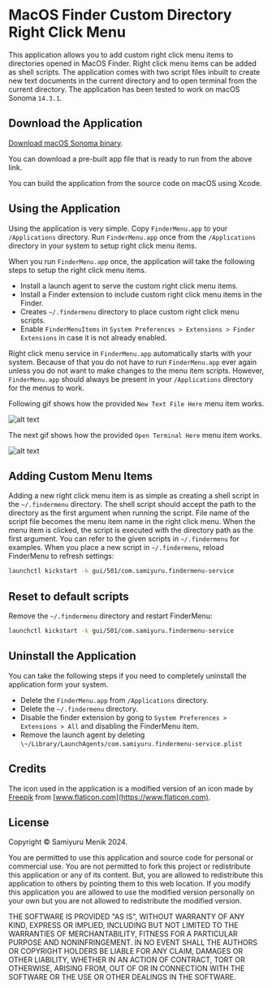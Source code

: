 # MacOS Finder Custom Directory Right Click Menu

This application allows you to add custom right click menu items to directories opened in MacOS Finder.
Right click menu items can be added as shell scripts.
The application comes with two script files inbuilt to create new text documents in the current directory and to open terminal from the current directory.
The application has been tested to work on macOS Sonoma `14.3.1`.

## Download the Application

[Download macOS Sonoma binary](https://github.com/mchampanis/custom-finder-right-click-menu/releases).

You can download a pre-built app file that is ready to run from the above link.

You can build the application from the source code on macOS using Xcode.


## Using the Application

Using the application is very simple.
Copy `FinderMenu.app` to your `/Applications` directory.
Run `FinderMenu.app` once from the `/Applications` directory in your system to setup right click menu items.

When you run `FinderMenu.app` once, the application will take the following steps to setup the right click menu items.

* Install a launch agent to serve the custom right click menu items.
* Install a Finder extension to include custom right click menu items in the Finder.
* Creates `~/.findermenu` directory to place custom right click menu scripts.
* Enable `FinderMenuItems` in `System Preferences > Extensions > Finder Extensions` in case it is not already enabled.

Right click menu service in `FinderMenu.app` automatically starts with your system.
Because of that you do not have to run `FinderMenu.app` ever again unless you do not want to make changes to the menu item scripts.
However, `FinderMenu.app` should always be present in your `/Applications` directory for the menus to work.

Following gif shows how the provided `New Text File Here` menu item works.

![alt text](Media/finder-right-click-new-text.gif "New text File Here")

The next gif shows how the provided `Open Terminal Here` menu item works.

![alt text](Media/finder-right-click-open-terminal.gif "Open Terminal Here")

## Adding Custom Menu Items

Adding a new right click menu item is as simple as creating a shell script in the `~/.findermenu` directory.
The shell script should accept the path to the directory as the first argument when running the script.
File name of the script file becomes the menu item name in the right click menu.
When the menu item is clicked, the script is executed with the directory path as the first argument.
You can refer to the given scripts in `~/.findermenu` for examples.
When you place a new script in `~/.findermenu`, reload FinderMenu to refresh settings:

```zsh
launchctl kickstart -k gui/501/com.samiyuru.findermenu-service
```

## Reset to default scripts

Remove the `~/.findermenu` directory and restart FinderMenu:

```zsh
launchctl kickstart -k gui/501/com.samiyuru.findermenu-service
```

## Uninstall the Application

You can take the following steps if you need to completely uninstall the application form your system.

* Delete the `FinderMenu.app` from `/Applications` directory.
* Delete the `~/.findermenu` directory.
* Disable the finder extension by gong to `System Preferences > Extensions > All` and disabling the FinderMenu item.
* Remove the launch agent by deleting `\~/Library/LaunchAgents/com.samiyuru.findermenu-service.plist`


## Credits

The icon used in the application is a modified version of an icon made by [Freepik](https://www.flaticon.com/authors/freepik) from [www.flaticon.com](https://www.flaticon.com).


## License

Copyright &copy; Samiyuru Menik 2024.

You are permitted to use this application and source code for personal or commercial use.
You are not permitted to fork this project or redistribute this application or any of its content.
But, you are allowed to redistribute this application to others by pointing them to this web location.
If you modify this application you are allowed to use the modified version personally on your own but you are not allowed to redistribute the modified version.

THE SOFTWARE IS PROVIDED "AS IS", WITHOUT WARRANTY OF ANY KIND, EXPRESS OR IMPLIED, INCLUDING BUT NOT LIMITED TO THE WARRANTIES OF MERCHANTABILITY, FITNESS FOR A PARTICULAR PURPOSE AND NONINFRINGEMENT. IN NO EVENT SHALL THE AUTHORS OR COPYRIGHT HOLDERS BE LIABLE FOR ANY CLAIM, DAMAGES OR OTHER LIABILITY, WHETHER IN AN ACTION OF CONTRACT, TORT OR OTHERWISE, ARISING FROM, OUT OF OR IN CONNECTION WITH THE SOFTWARE OR THE USE OR OTHER DEALINGS IN THE SOFTWARE.
